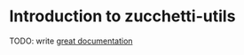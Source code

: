 # Introduction to zucchetti-utils

TODO: write [great documentation](http://jacobian.org/writing/what-to-write/)
